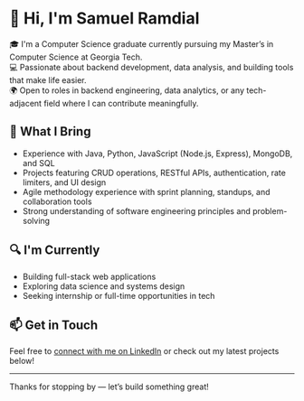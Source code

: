 # 👋 Hi, I'm Samuel Ramdial

🎓 I'm a Computer Science graduate currently pursuing my Master’s in Computer Science at Georgia Tech.  
💻 Passionate about backend development, data analysis, and building tools that make life easier.  
🌍 Open to roles in backend engineering, data analytics, or any tech-adjacent field where I can contribute meaningfully.

## 🚀 What I Bring
- Experience with Java, Python, JavaScript (Node.js, Express), MongoDB, and SQL
- Projects featuring CRUD operations, RESTful APIs, authentication, rate limiters, and UI design
- Agile methodology experience with sprint planning, standups, and collaboration tools
- Strong understanding of software engineering principles and problem-solving

## 🔍 I'm Currently
- Building full-stack web applications  
- Exploring data science and systems design  
- Seeking internship or full-time opportunities in tech

## 📫 Get in Touch
Feel free to [connect with me on LinkedIn](https://www.linkedin.com/in/samuelramdial) or check out my latest projects below!

---

Thanks for stopping by — let’s build something great!
